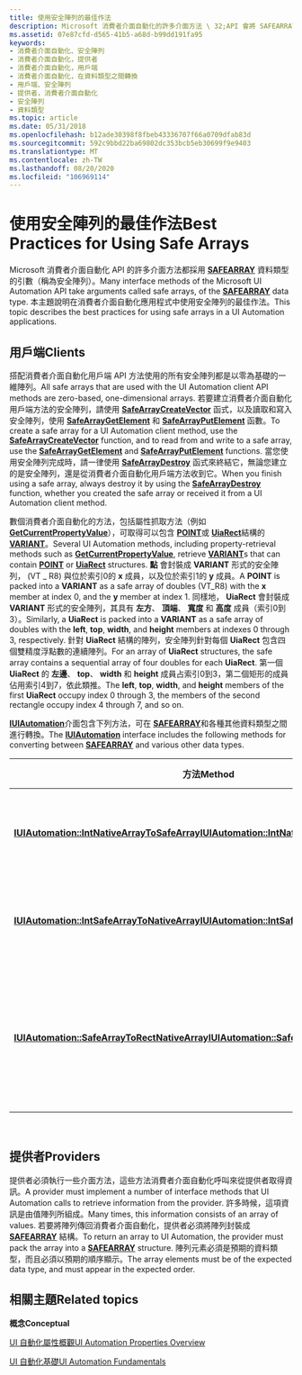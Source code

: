 ```yaml
---
title: 使用安全陣列的最佳作法
description: Microsoft 消費者介面自動化的許多介面方法 \ 32;API 會將 SAFEARRAY 資料類型的引數稱為安全陣列。 本主題說明在消費者介面自動化應用程式中使用安全陣列的最佳作法。
ms.assetid: 07e87cfd-d565-41b5-a68d-b99dd191fa95
keywords:
- 消費者介面自動化、安全陣列
- 消費者介面自動化，提供者
- 消費者介面自動化，用戶端
- 消費者介面自動化，在資料類型之間轉換
- 用戶端、安全陣列
- 提供者，消費者介面自動化
- 安全陣列
- 資料類型
ms.topic: article
ms.date: 05/31/2018
ms.openlocfilehash: b12ade30398f8fbeb43336707f66a0709dfab83d
ms.sourcegitcommit: 592c9bbd22ba69802dc353bcb5eb30699f9e9403
ms.translationtype: MT
ms.contentlocale: zh-TW
ms.lasthandoff: 08/20/2020
ms.locfileid: "106969114"
---
```

# <a name="best-practices-for-using-safe-arrays"></a><span data-ttu-id="784d7-112">使用安全陣列的最佳作法</span><span class="sxs-lookup"><span data-stu-id="784d7-112">Best Practices for Using Safe Arrays</span></span>

<span data-ttu-id="784d7-113">Microsoft 消費者介面自動化 API 的許多介面方法都採用 [**SAFEARRAY**](/windows/win32/api/oaidl/ns-oaidl-safearray) 資料類型的引數（稱為安全陣列）。</span><span class="sxs-lookup"><span data-stu-id="784d7-113">Many interface methods of the Microsoft UI Automation API take arguments called safe arrays, of the [**SAFEARRAY**](/windows/win32/api/oaidl/ns-oaidl-safearray) data type.</span></span> <span data-ttu-id="784d7-114">本主題說明在消費者介面自動化應用程式中使用安全陣列的最佳作法。</span><span class="sxs-lookup"><span data-stu-id="784d7-114">This topic describes the best practices for using safe arrays in a UI Automation applications.</span></span>

## <a name="clients"></a><span data-ttu-id="784d7-115">用戶端</span><span class="sxs-lookup"><span data-stu-id="784d7-115">Clients</span></span>

<span data-ttu-id="784d7-116">搭配消費者介面自動化用戶端 API 方法使用的所有安全陣列都是以零為基礎的一維陣列。</span><span class="sxs-lookup"><span data-stu-id="784d7-116">All safe arrays that are used with the UI Automation client API methods are zero-based, one-dimensional arrays.</span></span> <span data-ttu-id="784d7-117">若要建立消費者介面自動化用戶端方法的安全陣列，請使用 [**SafeArrayCreateVector**](/previous-versions/windows/desktop/api/oleauto/nf-oleauto-safearraycreatevector) 函式，以及讀取和寫入安全陣列，使用 [**SafeArrayGetElement**](/previous-versions/windows/desktop/api/oleauto/nf-oleauto-safearraygetelement) 和 [**SafeArrayPutElement**](/previous-versions/windows/desktop/api/oleauto/nf-oleauto-safearrayputelement) 函數。</span><span class="sxs-lookup"><span data-stu-id="784d7-117">To create a safe array for a UI Automation client method, use the [**SafeArrayCreateVector**](/previous-versions/windows/desktop/api/oleauto/nf-oleauto-safearraycreatevector) function, and to read from and write to a safe array, use the [**SafeArrayGetElement**](/previous-versions/windows/desktop/api/oleauto/nf-oleauto-safearraygetelement) and [**SafeArrayPutElement**](/previous-versions/windows/desktop/api/oleauto/nf-oleauto-safearrayputelement) functions.</span></span> <span data-ttu-id="784d7-118">當您使用安全陣列完成時，請一律使用 [**SafeArrayDestroy**](/windows/desktop/api/oleauto/nf-oleauto-safearraydestroy) 函式來終結它，無論您建立的是安全陣列，還是從消費者介面自動化用戶端方法收到它。</span><span class="sxs-lookup"><span data-stu-id="784d7-118">When you finish using a safe array, always destroy it by using the [**SafeArrayDestroy**](/windows/desktop/api/oleauto/nf-oleauto-safearraydestroy) function, whether you created the safe array or received it from a UI Automation client method.</span></span>

<span data-ttu-id="784d7-119">數個消費者介面自動化的方法，包括屬性抓取方法（例如 [**GetCurrentPropertyValue**](/windows/desktop/api/UIAutomationClient/nf-uiautomationclient-iuiautomationelement-getcurrentpropertyvalue)），可取得可以包含 [**POINT**](/previous-versions//dd162805(v=vs.85))或 [**UiaRect**](/windows/desktop/api/UIAutomationCore/ns-uiautomationcore-uiarect)結構的 [**VARIANT**](/windows/win32/api/oaidl/ns-oaidl-variant)。</span><span class="sxs-lookup"><span data-stu-id="784d7-119">Several UI Automation methods, including property-retrieval methods such as [**GetCurrentPropertyValue**](/windows/desktop/api/UIAutomationClient/nf-uiautomationclient-iuiautomationelement-getcurrentpropertyvalue), retrieve [**VARIANT**](/windows/win32/api/oaidl/ns-oaidl-variant)s that can contain [**POINT**](/previous-versions//dd162805(v=vs.85)) or [**UiaRect**](/windows/desktop/api/UIAutomationCore/ns-uiautomationcore-uiarect) structures.</span></span> <span data-ttu-id="784d7-120">**點** 會封裝成 **VARIANT** 形式的安全陣列， (VT \_ R8) 與位於索引0的 **x** 成員，以及位於索引1的 **y** 成員。</span><span class="sxs-lookup"><span data-stu-id="784d7-120">A **POINT** is packed into a **VARIANT** as a safe array of doubles (VT\_R8) with the **x** member at index 0, and the **y** member at index 1.</span></span> <span data-ttu-id="784d7-121">同樣地， **UiaRect** 會封裝成 **VARIANT** 形式的安全陣列，其具有 **左方**、 **頂端**、 **寬度** 和 **高度** 成員（索引0到3）。</span><span class="sxs-lookup"><span data-stu-id="784d7-121">Similarly, a **UiaRect** is packed into a **VARIANT** as a safe array of doubles with the **left**, **top**, **width**, and **height** members at indexes 0 through 3, respectively.</span></span> <span data-ttu-id="784d7-122">針對 **UiaRect** 結構的陣列，安全陣列針對每個 **UiaRect** 包含四個雙精度浮點數的連續陣列。</span><span class="sxs-lookup"><span data-stu-id="784d7-122">For an array of **UiaRect** structures, the safe array contains a sequential array of four doubles for each **UiaRect**.</span></span> <span data-ttu-id="784d7-123">第一個 **UiaRect** 的 **左邊**、 **top**、 **width** 和 **height** 成員占索引0到3，第二個矩形的成員佔用索引4到7，依此類推。</span><span class="sxs-lookup"><span data-stu-id="784d7-123">The **left**, **top**, **width**, and **height** members of the first **UiaRect** occupy index 0 through 3, the members of the second rectangle occupy index 4 through 7, and so on.</span></span>

<span data-ttu-id="784d7-124">[**IUIAutomation**](/windows/desktop/api/UIAutomationClient/nn-uiautomationclient-iuiautomation)介面包含下列方法，可在 [**SAFEARRAY**](/windows/win32/api/oaidl/ns-oaidl-safearray)和各種其他資料類型之間進行轉換。</span><span class="sxs-lookup"><span data-stu-id="784d7-124">The [**IUIAutomation**](/windows/desktop/api/UIAutomationClient/nn-uiautomationclient-iuiautomation) interface includes the following methods for converting between [**SAFEARRAY**](/windows/win32/api/oaidl/ns-oaidl-safearray) and various other data types.</span></span>



| <span data-ttu-id="784d7-125">方法</span><span class="sxs-lookup"><span data-stu-id="784d7-125">Method</span></span>                                                                                               | <span data-ttu-id="784d7-126">描述</span><span class="sxs-lookup"><span data-stu-id="784d7-126">Description</span></span>                                                                                                     |
|------------------------------------------------------------------------------------------------------|-----------------------------------------------------------------------------------------------------------------|
| [<span data-ttu-id="784d7-127">**IUIAutomation::IntNativeArrayToSafeArray**</span><span class="sxs-lookup"><span data-stu-id="784d7-127">**IUIAutomation::IntNativeArrayToSafeArray**</span></span>](/windows/desktop/api/UIAutomationClient/nf-uiautomationclient-iuiautomation-intnativearraytosafearray)   | <span data-ttu-id="784d7-128">將整數陣列轉換為 [**SAFEARRAY**](/windows/win32/api/oaidl/ns-oaidl-safearray)。</span><span class="sxs-lookup"><span data-stu-id="784d7-128">Converts an array of integers to a [**SAFEARRAY**](/windows/win32/api/oaidl/ns-oaidl-safearray).</span></span>                                          |
| [<span data-ttu-id="784d7-129">**IUIAutomation::IntSafeArrayToNativeArray**</span><span class="sxs-lookup"><span data-stu-id="784d7-129">**IUIAutomation::IntSafeArrayToNativeArray**</span></span>](/windows/desktop/api/UIAutomationClient/nf-uiautomationclient-iuiautomation-intsafearraytonativearray)   | <span data-ttu-id="784d7-130">將整數的 [**SAFEARRAY**](/windows/win32/api/oaidl/ns-oaidl-safearray) 轉換成陣列。</span><span class="sxs-lookup"><span data-stu-id="784d7-130">Converts a [**SAFEARRAY**](/windows/win32/api/oaidl/ns-oaidl-safearray) of integers to an array.</span></span>                                          |
| [<span data-ttu-id="784d7-131">**IUIAutomation::SafeArrayToRectNativeArray**</span><span class="sxs-lookup"><span data-stu-id="784d7-131">**IUIAutomation::SafeArrayToRectNativeArray**</span></span>](/windows/desktop/api/UIAutomationClient/nf-uiautomationclient-iuiautomation-safearraytorectnativearray) | <span data-ttu-id="784d7-132">將包含矩形座標的 [**SAFEARRAY**](/windows/win32/api/oaidl/ns-oaidl-safearray) 轉換成 **RECT** 類型的陣列。</span><span class="sxs-lookup"><span data-stu-id="784d7-132">Converts a [**SAFEARRAY**](/windows/win32/api/oaidl/ns-oaidl-safearray) that contains rectangle coordinates to an array of type **RECT**.</span></span> |



 

## <a name="providers"></a><span data-ttu-id="784d7-133">提供者</span><span class="sxs-lookup"><span data-stu-id="784d7-133">Providers</span></span>

<span data-ttu-id="784d7-134">提供者必須執行一些介面方法，這些方法消費者介面自動化呼叫來從提供者取得資訊。</span><span class="sxs-lookup"><span data-stu-id="784d7-134">A provider must implement a number of interface methods that UI Automation calls to retrieve information from the provider.</span></span> <span data-ttu-id="784d7-135">許多時候，這項資訊是由值陣列所組成。</span><span class="sxs-lookup"><span data-stu-id="784d7-135">Many times, this information consists of an array of values.</span></span> <span data-ttu-id="784d7-136">若要將陣列傳回消費者介面自動化，提供者必須將陣列封裝成 [**SAFEARRAY**](/windows/win32/api/oaidl/ns-oaidl-safearray) 結構。</span><span class="sxs-lookup"><span data-stu-id="784d7-136">To return an array to UI Automation, the provider must pack the array into a [**SAFEARRAY**](/windows/win32/api/oaidl/ns-oaidl-safearray) structure.</span></span> <span data-ttu-id="784d7-137">陣列元素必須是預期的資料類型，而且必須以預期的順序顯示。</span><span class="sxs-lookup"><span data-stu-id="784d7-137">The array elements must be of the expected data type, and must appear in the expected order.</span></span>

## <a name="related-topics"></a><span data-ttu-id="784d7-138">相關主題</span><span class="sxs-lookup"><span data-stu-id="784d7-138">Related topics</span></span>

<dl> <dt>

<span data-ttu-id="784d7-139">**概念**</span><span class="sxs-lookup"><span data-stu-id="784d7-139">**Conceptual**</span></span>
</dt> <dt>

[<span data-ttu-id="784d7-140">UI 自動化屬性概觀</span><span class="sxs-lookup"><span data-stu-id="784d7-140">UI Automation Properties Overview</span></span>](uiauto-propertiesoverview.md)
</dt> <dt>

[<span data-ttu-id="784d7-141">UI 自動化基礎</span><span class="sxs-lookup"><span data-stu-id="784d7-141">UI Automation Fundamentals</span></span>](entry-uiautocore-overview.md)
</dt> </dl>

 

 